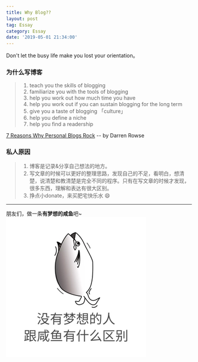 ```yaml
---
title: Why Blog??
layout: post
tag: Essay
category: Essay
date: '2019-05-01 21:34:00'
---
```


Don't let the busy life make you lost your orientation。


### 为什么写博客
> 1. teach you the skills of blogging
> 2. familiarize you with the tools of blogging
> 3. help you work out how much time you have
> 4. help you work out if you can sustain blogging for the long term
> 5. give you a taste of blogging 「culture」
> 6. help you define a niche
> 7. help you find a readership

[7 Reasons Why Personal Blogs Rock][reason] -- by Darren Rowse

[reason]: https://problogger.com/7-reasons-why-personal-blogs-rock/

### 私人原因

> 1. 博客是记录&分享自己想法的地方。
> 2. 写文章的时候可以更好的整理思路，发现自己的不足，看明白，想清楚，说清楚和教清楚是完全不同的程序。只有在写文章的时候才发现，很多东西，理解和表达有很大区别。
> 3. 挣点小donate，来买肥宅快乐水 :smile:


---
朋友们，做一条**有梦想的咸鱼**吧~
![咸鱼](./assets/img/xianyu.jpg)
<img src="{{ '/assets/img/xianyu.jpg' | prepend: site.baseurl }}" alt="">
